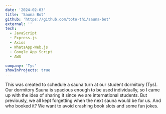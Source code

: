 ```yaml
---
date: '2024-02-03'
title: 'Sauna Bot'
github: 'https://github.com/toto-thi/sauna-bot'
external: ''
tech:
  - JavaScript
  - Express.js
  - Axios
  - WhatsApp-Web.js
  - Google App Script
  - AWS

company: 'Tys'
showInProjects: true
---
```


This was created to schedule a sauna turn at our student dormitory (Tys). Our dormitory Sauna is spacious enough to be used individually, so I came up with the idea of sharing it since we are international students. But previously, we all kept forgetting when the next sauna would be for us. And who booked it? We want to avoid crashing book slots and some fun jokes.
